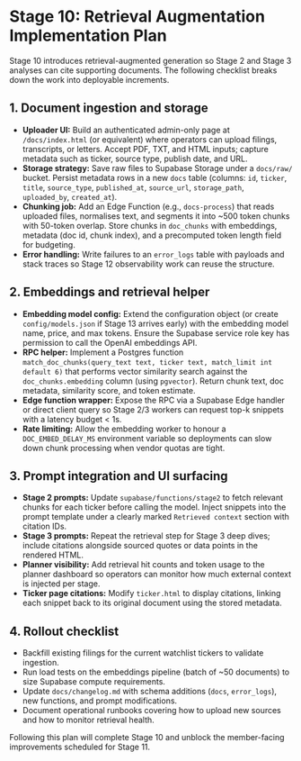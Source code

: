 # Stage 10: Retrieval Augmentation Implementation Plan

Stage 10 introduces retrieval-augmented generation so Stage 2 and Stage 3 analyses can cite supporting documents. The following checklist breaks down the work into deployable increments.

## 1. Document ingestion and storage
- **Uploader UI:** Build an authenticated admin-only page at `/docs/index.html` (or equivalent) where operators can upload filings, transcripts, or letters. Accept PDF, TXT, and HTML inputs; capture metadata such as ticker, source type, publish date, and URL.
- **Storage strategy:** Save raw files to Supabase Storage under a `docs/raw/` bucket. Persist metadata rows in a new `docs` table (columns: `id`, `ticker`, `title`, `source_type`, `published_at`, `source_url`, `storage_path`, `uploaded_by`, `created_at`).
- **Chunking job:** Add an Edge Function (e.g., `docs-process`) that reads uploaded files, normalises text, and segments it into ~500 token chunks with 50-token overlap. Store chunks in `doc_chunks` with embeddings, metadata (doc id, chunk index), and a precomputed token length field for budgeting.
- **Error handling:** Write failures to an `error_logs` table with payloads and stack traces so Stage 12 observability work can reuse the structure.

## 2. Embeddings and retrieval helper
- **Embedding model config:** Extend the configuration object (or create `config/models.json` if Stage 13 arrives early) with the embedding model name, price, and max tokens. Ensure the Supabase service role key has permission to call the OpenAI embeddings API.
- **RPC helper:** Implement a Postgres function `match_doc_chunks(query_text text, ticker text, match_limit int default 6)` that performs vector similarity search against the `doc_chunks.embedding` column (using `pgvector`). Return chunk text, doc metadata, similarity score, and token estimate.
- **Edge function wrapper:** Expose the RPC via a Supabase Edge handler or direct client query so Stage 2/3 workers can request top-k snippets with a latency budget < 1s.
- **Rate limiting:** Allow the embedding worker to honour a `DOC_EMBED_DELAY_MS` environment variable so deployments can slow down chunk processing when vendor quotas are tight.

## 3. Prompt integration and UI surfacing
- **Stage 2 prompts:** Update `supabase/functions/stage2` to fetch relevant chunks for each ticker before calling the model. Inject snippets into the prompt template under a clearly marked `Retrieved context` section with citation IDs.
- **Stage 3 prompts:** Repeat the retrieval step for Stage 3 deep dives; include citations alongside sourced quotes or data points in the rendered HTML.
- **Planner visibility:** Add retrieval hit counts and token usage to the planner dashboard so operators can monitor how much external context is injected per stage.
- **Ticker page citations:** Modify `ticker.html` to display citations, linking each snippet back to its original document using the stored metadata.

## 4. Rollout checklist
- Backfill existing filings for the current watchlist tickers to validate ingestion.
- Run load tests on the embeddings pipeline (batch of ~50 documents) to size Supabase compute requirements.
- Update `docs/changelog.md` with schema additions (`docs`, `error_logs`), new functions, and prompt modifications.
- Document operational runbooks covering how to upload new sources and how to monitor retrieval health.

Following this plan will complete Stage 10 and unblock the member-facing improvements scheduled for Stage 11.
